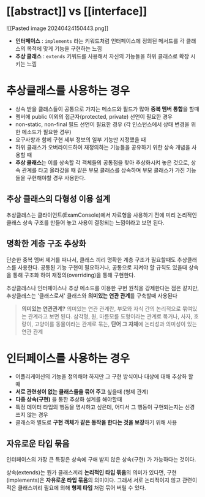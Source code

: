 
# [[abstract]] vs [[interface]]

![[Pasted image 20240424150443.png]]


- **인터페이스** : `implements` 라는 키워드처럼 인터페이스에 정의된 메서드를 각 클래스의 목적에 맞게 기능을 구현하는 느낌
- **추상 클래스** : `extends` 키워드를 사용해서 자신의 기능들을 하위 클래스로 확장 시키는 느낌

# 추상클래스를 사용하는 경우
- 상속 받을 클래스들이 공통으로 가지는 메소드와 필드가 많아 **중복 멤버 통합**을 할때
- 멤버에 public 이외의 접근자(protected, private) 선언이 필요한 경우
- non-static, non-final 필드 선언이 필요한 경우 (각 인스턴스에서 상태 변경을 위한 메소드가 필요한 경우)
- 요구사항과 함께 구현 세부 정보의 일부 기능만 지정했을 때
- 하위 클래스가 오버라이드하여 재정의하는 기능들을 공유하기 위한 상속 개념을 사용할 때
- **추상 클래스**는 이를 상속할 각 객체들의 공통점을 찾아 추상화시켜 놓은 것으로, 상속 관계를 타고 올라갔을 때 같은 부모 클래스를 상속하며 부모 클래스가 가진 기능들을 구현해야할 경우 사용한다.

## 추상  클래스의 다형성 이용 설계
추상클래스는 클라이언트(ExamConsole)에서 자료형을 사용하기 전에 미리 논리적인 클래스 상속 구조를 만들어 놓고 사용이 결정되는 느낌이라고 보면 된다.

## 명확한 계층 구조 추상화
단순한 중복 멤버 제거를 떠나서, 클래스 끼리 명확한 계층 구조가 필요할때도 추상클래스를 사용한다.
공통된 기능 구현이 필요하거나, 공통으로 지켜야 할 규칙도 있을때 상속을 통해 구조화 하여 재정의(overriding)을 통해 구현한다.

추상클래스나 인터페이스나 추상 메소드를 이용한 구현 원칙을 강제한다는 점은 같지만, 추상클래스는 '클래스로서' 클래스와 **의미있는 연관 관계**를 구축할때 사용된다
> **의미있는 연관관계?**
의미있는 연관 관계란, 부모와 자식 간의 논리적으로 묶여있는 관계라고 보면 된다. 삼각형, 원, 마름모를 도형이라는 관계로 묶거나, 사자, 호랑이, 고양이를 동물이라는 관계로 묶는, **단어 그 자체**에 논리성과 의미성이 있는 연관 관계

# 인터페이스를 사용하는 경우
- 어플리케이션의 기능을 정의해야 하지만 그 구현 방식이나 대상에 대해 추상화 할 때
- **서로 관련성이 없는 클래스들을 묶어 주고** 싶을때 (형제 관계)
-  **다중 상속(구현)** 을 통한 추상화 설계를 해야할때
- 특정 데이터 타입의 행동을 명시하고 싶은데, 어디서 그 행동이 구현되는지는 신경쓰지 않는 경우
- 클래스와 별도로 **구현 객체가 같은 동작을 한다는 것을 보장**하기 위해 사용

## 자유로운 타입 묶음
인터페이스의 가장 큰 특징은 상속에 구애 받지 않은 상속(구현) 가 가능하다는 것이다.

상속(extends)는 뭔가 클래스끼리 **논리적인 타입 묶음**의 의미가 있다면, 구현(implements)은 **자유로운 타입 묶음**의 의미이다. 그래서 서로 논리적이지 않고 관련이 적은 클래스끼리 필요에 의해 **형제 타입** 처럼 묶어 버릴 수 있다.


